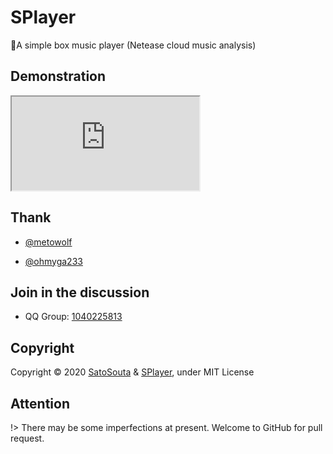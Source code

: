 # SPlayer

🍭A simple box music player (Netease cloud music analysis)

## Demonstration

<iframe src="https://s-sh-1012-splayer.oss.dogecdn.com/example/"></iframe>

## Thank
 
 - [@metowolf](https://github.com/metowolf)
 
 - [@ohmyga233](https://github.com/ohmyga233)
 
## Join in the discussion

 - QQ Group: [1040225813](https://shang.qq.com/wpa/qunwpa?idkey=fb30524582f88ffc33bcb0da8734a91c877694984794f6cb7f87a3d1269eaecf)

## Copyright

Copyright © 2020 [SatoSouta](https://713.moe/) & [SPlayer](https://splayer.js.org/), under MIT License

## Attention

!> There may be some imperfections at present. Welcome to GitHub for pull request.